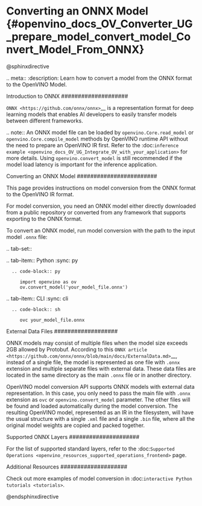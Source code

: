 # Converting an ONNX Model {#openvino_docs_OV_Converter_UG_prepare_model_convert_model_Convert_Model_From_ONNX}

@sphinxdirective

.. meta::
   :description: Learn how to convert a model from the
                 ONNX format to the OpenVINO Model.

Introduction to ONNX
####################

`ONNX <https://github.com/onnx/onnx>`__ is a representation format for deep learning models that enables AI developers to easily transfer models between different frameworks.

.. note:: An ONNX model file can be loaded by ``openvino.Core.read_model`` or ``openvino.Core.compile_model`` methods by OpenVINO runtime API without the need to prepare an OpenVINO IR first. Refer to the :doc:`inference example <openvino_docs_OV_UG_Integrate_OV_with_your_application>` for more details. Using ``openvino.convert_model`` is still recommended if the model load latency is important for the inference application.

Converting an ONNX Model
########################

This page provides instructions on model conversion from the ONNX format to the OpenVINO IR format.

For model conversion, you need an ONNX model either directly downloaded from a public repository or converted from any framework that supports exporting to the ONNX format.

To convert an ONNX model, run model conversion with the path to the input model ``.onnx`` file:

.. tab-set::

   .. tab-item:: Python
      :sync: py

      .. code-block:: py

         import openvino as ov
         ov.convert_model('your_model_file.onnx')

   .. tab-item:: CLI
      :sync: cli

      .. code-block:: sh

         ovc your_model_file.onnx

External Data Files
###################

ONNX models may consist of multiple files when the model size exceeds 2GB allowed by Protobuf. According to this `ONNX article <https://github.com/onnx/onnx/blob/main/docs/ExternalData.md>`__, instead of a single file, the model is represented as one file with ``.onnx`` extension and multiple separate files with external data. These data files are located in the same directory as the main ``.onnx`` file or in another directory.

OpenVINO model conversion API supports ONNX models with external data representation. In this case, you only need to pass the main file with ``.onnx`` extension as ``ovc`` or ``openvino.convert_model`` parameter. The other files will be found and loaded automatically during the model conversion. The resulting OpenVINO model, represented as an IR in the filesystem, will have the usual structure with a single ``.xml`` file and a single ``.bin`` file, where all the original model weights are copied and packed together.

Supported ONNX Layers
#####################

For the list of supported standard layers, refer to the :doc:`Supported Operations <openvino_resources_supported_operations_frontend>` page.

Additional Resources
####################

Check out more examples of model conversion in :doc:`interactive Python tutorials <tutorials>`.

@endsphinxdirective
